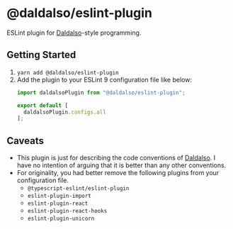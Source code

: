 # @daldalso/eslint-plugin

ESLint plugin for [Daldalso](https://daldal.so)-style programming.

## Getting Started
1. `yarn add @daldalso/eslint-plugin`
2. Add the plugin to your ESLint 9 configuration file like below:
   ```js
   import daldalsoPlugin from "@daldalso/eslint-plugin";

   export default [
     daldalsoPlugin.configs.all
   ];
   ```

## Caveats
- This plugin is just for describing the code conventions of [Daldalso](https://daldal.so). I have no intention of arguing that it is better than any other conventions.
- For originality, you had better remove the following plugins from your configuration file.
  - `@typescript-eslint/eslint-plugin`
  - `eslint-plugin-import`
  - `eslint-plugin-react`
  - `eslint-plugin-react-hooks`
  - `eslint-plugin-unicorn`